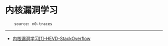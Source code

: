 <!--
 * @Version: 0.1
 * @Autor: zmf96
 * @Email: zmf96@qq.com
 * @Date: 2022-02-19 07:24:23
 * @LastEditors: zmf96
 * @LastEditTime: 2022-02-19 07:24:24
 * @FilePath: /docs/sec/README.md
 * @Description: 
-->

# 内核漏洞学习

        source: n0-traces

---

- [内核漏洞学习[1]-HEVD-StackOverflow](./内核漏洞学习/内核漏洞学习[内核漏洞学习[1]-HEVD-StackOverflow.md])
